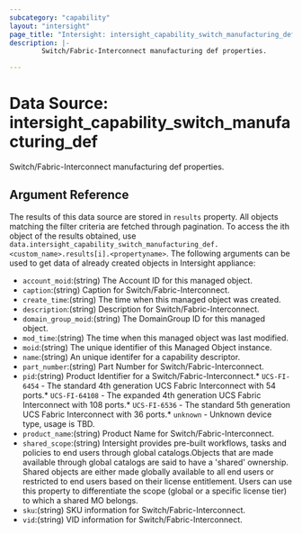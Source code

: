 ```yaml
---
subcategory: "capability"
layout: "intersight"
page_title: "Intersight: intersight_capability_switch_manufacturing_def"
description: |-
        Switch/Fabric-Interconnect manufacturing def properties.

---
```


# Data Source: intersight_capability_switch_manufacturing_def
Switch/Fabric-Interconnect manufacturing def properties.
## Argument Reference
The results of this data source are stored in `results` property.
All objects matching the filter criteria are fetched through pagination.
To access the ith object of the results obtained, use `data.intersight_capability_switch_manufacturing_def.<custom_name>.results[i].<propertyname>`.
The following arguments can be used to get data of already created objects in Intersight appliance:
* `account_moid`:(string) The Account ID for this managed object. 
* `caption`:(string) Caption for Switch/Fabric-Interconnect. 
* `create_time`:(string) The time when this managed object was created. 
* `description`:(string) Description for Switch/Fabric-Interconnect. 
* `domain_group_moid`:(string) The DomainGroup ID for this managed object. 
* `mod_time`:(string) The time when this managed object was last modified. 
* `moid`:(string) The unique identifier of this Managed Object instance. 
* `name`:(string) An unique identifer for a capability descriptor. 
* `part_number`:(string) Part Number for Switch/Fabric-Interconnect. 
* `pid`:(string) Product Identifier for a Switch/Fabric-Interconnect.* `UCS-FI-6454` - The standard 4th generation UCS Fabric Interconnect with 54 ports.* `UCS-FI-64108` - The expanded 4th generation UCS Fabric Interconnect with 108 ports.* `UCS-FI-6536` - The standard 5th generation UCS Fabric Interconnect with 36 ports.* `unknown` - Unknown device type, usage is TBD. 
* `product_name`:(string) Product Name for Switch/Fabric-Interconnect. 
* `shared_scope`:(string) Intersight provides pre-built workflows, tasks and policies to end users through global catalogs.Objects that are made available through global catalogs are said to have a 'shared' ownership. Shared objects are either made globally available to all end users or restricted to end users based on their license entitlement. Users can use this property to differentiate the scope (global or a specific license tier) to which a shared MO belongs. 
* `sku`:(string) SKU information for Switch/Fabric-Interconnect. 
* `vid`:(string) VID information for Switch/Fabric-Interconnect. 
 
